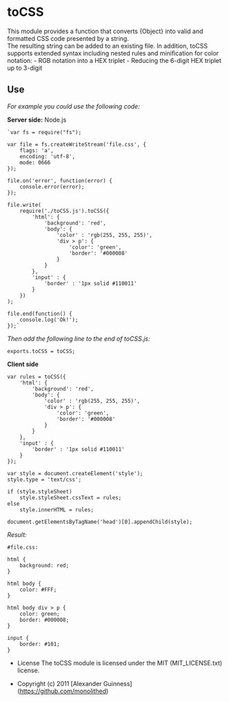 # toCSS

This module provides a function that converts {Object} into valid and formatted CSS code presented by a string. <br
 />
The resulting string can be added to an existing file.
In addition, toCSS supports extended syntax including nested rules and minification for color notation:
	- RGB notation into a HEX triplet
	- Reducing the 6-digit HEX triplet up to 3-digit

## Use
*For example you could use the following code:*


**Server side:** Node.js


	`var fs = require("fs");

	var file = fs.createWriteStream('file.css', {
		flags: 'a',
		encoding: 'utf-8',
		mode: 0666
	});

	file.on('error', function(error) {
		console.error(error);
	});

	file.write(
		require('./toCSS.js').toCSS({
			'html': {
				'background': 'red',
				'body': {
					'color' : 'rgb(255, 255, 255)',
					'div > p': {
						'color': 'green',
						'border': '#000008'
					}
				}
			},
			'input' : {
				'border' : '1px solid #110011'
			}
		})
	);

	file.end(function() {
		console.log('Ok!');
	});`

*Then add the following line to the end of toCSS.js:*

	exports.toCSS = toCSS;

**Client side**


	var rules = toCSS({
		'html': {
			'background': 'red',
			'body': {
				'color' : 'rgb(255, 255, 255)',
				'div > p': {
					'color': 'green',
					'border': '#000008'
				}
			}
		},
		'input' : {
			'border' : '1px solid #110011'
		}
	});

	var style = document.createElement('style');
	style.type = 'text/css';

	if (style.styleSheet)
		style.styleSheet.cssText = rules;
	else
		style.innerHTML = rules;

	document.getElementsByTagName('head')[0].appendChild(style);

*Result:*

	#file.css:

	html {
		background: red;
	}

	html body {
		color: #FFF;
	}

	html body div > p {
		color: green;
		border: #000008;
	}

	input {
		border: #101;
	}


* License
    The toCSS module is licensed under the MIT (MIT_LICENSE.txt) license.

* Copyright (c) 2011 [Alexander Guinness] (https://github.com/monolithed)
